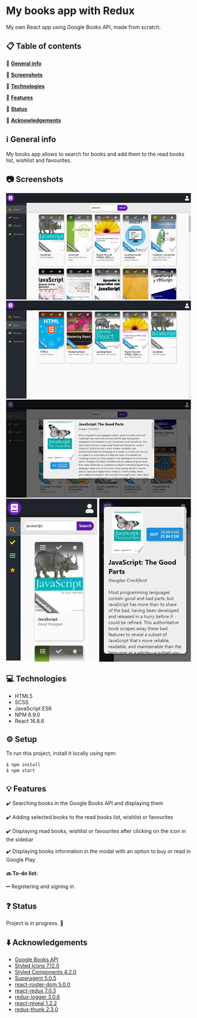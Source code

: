 #  My books app with Redux
My own React app using Google Books API, made from scratch.

## :clipboard: Table of contents 
:small_orange_diamond: [**General info**](#information_source-general-info)

:small_orange_diamond: [**Screenshots**](#camera-screenshots)

:small_orange_diamond: [**Technologies**](#computer-technologies)

:small_orange_diamond: [**Features**](#bulb-features)

:small_orange_diamond: [**Status**](#question-status)

:small_orange_diamond: [**Acknowledgements**](#arrow_down-acknowledgements)

##  :information_source: General info 
My books app allows to search for books and add them to the read books list, wishlist and favourites.

## :camera: Screenshots  
![My books](my_books.jpg)
![My books - read section](my_books_read.jpg)
![My books - modal](my_books_modal.jpg)
![My books - mobile version](my_books-mobile.jpg)
![My books - modal on mobile version](my_books_modal-mobile.jpg)

## :computer: Technologies  
* HTML5 
* SCSS 
* JavaScript ES6 
* NPM 6.9.0 
* React 16.8.6

## :gear: Setup 
To run this project, install it locally using npm:
```
$ npm install
$ npm start
```

## :bulb: Features  

:heavy_check_mark: Searching books in the Google Books API and displaying them

:heavy_check_mark: Adding selected books to the read books list, wishlist or favourites

:heavy_check_mark: Displaying read books, wishlist or favourites after clicking on the icon in the sidebar

:heavy_check_mark: Displaying books information in the modal with an option to buy or read in Google Play

#### :soon: To-do list:

:heavy_minus_sign: Registering and signing in

## :question: Status  
Project is in progress. :construction:

## :arrow_down: Acknowledgements
* [Google Books API](https://developers.google.com/books/) 
* [Styled Icons 7.12.0](https://styled-icons.js.org/)
* [Styled Components 4.2.0](https://www.styled-components.com/)
* [Superagent 5.0.5](https://www.npmjs.com/package/superagent)
* [react-router-dom 5.0.0](https://reacttraining.com/react-router/web/guides/quick-start)
* [react-redux 7.0.3](https://react-redux.js.org/)
* [redux-logger 3.0.6](https://www.npmjs.com/package/redux-logger)
* [react-reveal 1.2.2](https://www.react-reveal.com/)
* [redux-thunk 2.3.0](https://www.npmjs.com/package/redux-thunk)